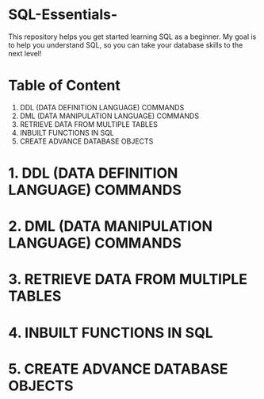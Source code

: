 # SQL-Essentials-
This repository helps you get started learning SQL as a beginner. My goal is to help you understand SQL, so you can take your database skills to the next level!

# Table of Content
1. DDL (DATA DEFINITION LANGUAGE) COMMANDS
2. DML (DATA MANIPULATION LANGUAGE) COMMANDS
3. RETRIEVE DATA FROM MULTIPLE TABLES
4. INBUILT FUNCTIONS IN SQL
5. CREATE ADVANCE DATABASE OBJECTS


# 1. DDL (DATA DEFINITION LANGUAGE) COMMANDS


# 2. DML (DATA MANIPULATION LANGUAGE) COMMANDS


# 3. RETRIEVE DATA FROM MULTIPLE TABLES


# 4. INBUILT FUNCTIONS IN SQL


# 5. CREATE ADVANCE DATABASE OBJECTS

